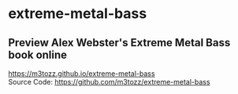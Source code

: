# extreme-metal-bass

Preview Alex Webster's Extreme Metal Bass book online
--
<a href="https://m3tozz.github.io/extreme-metal-bass/">https://m3tozz.github.io/extreme-metal-bass</a><br>
Source Code: <a href="https://github.com/m3tozz/extreme-metal-bass">https://github.com/m3tozz/extreme-metal-bass</a>
